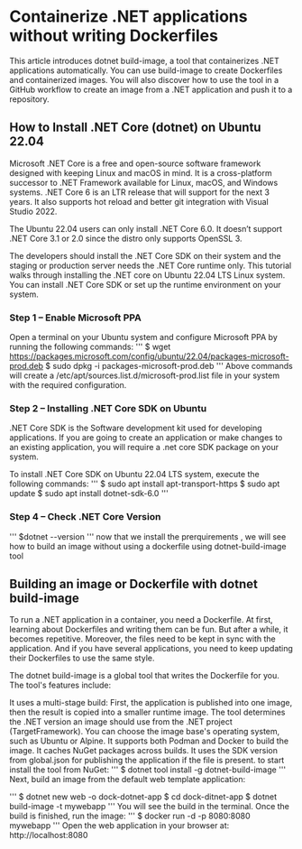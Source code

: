 # Containerize .NET applications without writing Dockerfiles
This article introduces dotnet build-image, a tool that containerizes .NET applications automatically. You can use build-image to create Dockerfiles and containerized images. You will also discover how to use the tool in a GitHub workflow to create an image from a .NET application and push it to a repository.

## How to Install .NET Core (dotnet) on Ubuntu 22.04
Microsoft .NET Core is a free and open-source software framework designed with keeping Linux and macOS in mind. It is a cross-platform successor to .NET Framework available for Linux, macOS, and Windows systems. .NET Core 6 is an LTR release that will support for the next 3 years. It also supports hot reload and better git integration with Visual Studio 2022.

The Ubuntu 22.04 users can only install .NET Core 6.0. It doesn’t support .NET Core 3.1 or 2.0 since the distro only supports OpenSSL 3.

The developers should install the .NET Core SDK on their system and the staging or production server needs the .NET Core runtime only. This tutorial walks through installing the .NET core on Ubuntu 22.04 LTS Linux system. You can install .NET Core SDK or set up the runtime environment on your system.
### Step 1 – Enable Microsoft PPA
Open a terminal on your Ubuntu system and configure Microsoft PPA by running the following commands:
'''
$ wget https://packages.microsoft.com/config/ubuntu/22.04/packages-microsoft-prod.deb
$ sudo dpkg -i packages-microsoft-prod.deb
'''
Above commands will create a /etc/apt/sources.list.d/microsoft-prod.list file in your system with the required configuration.
### Step 2 – Installing .NET Core SDK on Ubuntu
.NET Core SDK is the Software development kit used for developing applications. If you are going to create an application or make changes to an existing application, you will require a .net core SDK package on your system.

To install .NET Core SDK on Ubuntu 22.04 LTS system, execute the following commands:
'''
$ sudo apt install apt-transport-https 
$ sudo apt update 
$ sudo apt install dotnet-sdk-6.0
'''
### Step 4 – Check .NET Core Version
'''
$dotnet --version
'''
now that we install the prerquirements , we will see how to build an image without using a dockerfile using dotnet-build-image tool

## Building an image or Dockerfile with dotnet build-image
To run a .NET application in a container, you need a Dockerfile. At first, learning about Dockerfiles and writing them can be fun. But after a while, it becomes repetitive. Moreover, the files need to be kept in sync with the application. And if you have several applications, you need to keep updating their Dockerfiles to use the same style.

The dotnet build-image is a global tool that writes the Dockerfile for you. The tool's features include:

It uses a multi-stage build: First, the application is published into one image, then the result is copied into a smaller runtime image.
The tool determines the .NET version an image should use from the .NET project (TargetFramework).
You can choose the image base's operating system, such as Ubuntu or Alpine.
It supports both Podman and Docker to build the image.
It caches NuGet packages across builds.
It uses the SDK version from global.json for publishing the application if the file is present.
 to start install the tool from NuGet:
'''
$ dotnet tool install -g dotnet-build-image
'''
Next, build an image from the default web template application:

'''
$ dotnet new web -o dock-dotnet-app
$ cd dock-ditnet-app
$ dotnet build-image -t mywebapp
'''
You will see the build in the terminal. Once the build is finished, run the image:
'''
$ docker  run -d  -p 8080:8080 mywebapp
'''
Open the web application in your browser at: http://localhost:8080

